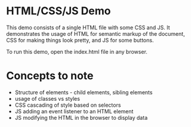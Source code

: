 # HTML/CSS/JS Demo

This demo consists of a single HTML file with some CSS and JS. It demonstrates the usage of HTML for semantic markup of the document, CSS for making things look pretty, and JS for some buttons.

To run this demo, open the index.html file in any browser.

# Concepts to note

- Structure of elements - child elements, sibling elements
- usage of classes vs styles
- CSS cascading of style based on selectors
- JS adding an event listener to an HTML element
- JS modifying the HTML in the browser to display data
